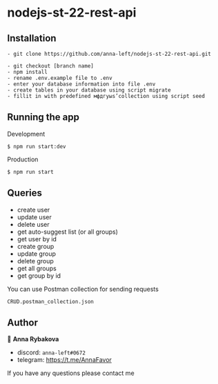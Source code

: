 # nodejs-st-22-rest-api


## Installation
```
- git clone https://github.com/anna-left/nodejs-st-22-rest-api.git

- git checkout [branch name]
- npm install
- rename .env.example file to .env
- enter your database information into file .env
- create tables in your database using script migrate
- fillit in with predefined мфдгуыs’collection using script seed
```

## Running the app

Development
```
$ npm run start:dev
```

Production
```
$ npm run start
```
## Queries

- create user
- update user
- delete user
- get auto-suggest list (or all groups) 
- get user by id
- create group
- update group
- delete group
- get all groups 
- get group by id

You can use Postman collection for sending requests
```
CRUD.postman_collection.json
```

## Author

👤 **Anna Rybakova**

- discord: `anna-left#0672`
- telegram: https://t.me/AnnaFavor

If you have any questions please contact me
